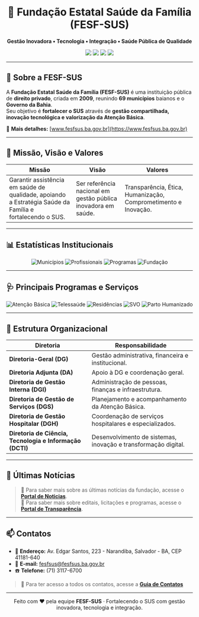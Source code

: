 <h1 align="center">🌿 Fundação Estatal Saúde da Família (FESF-SUS)</h1>
<p align="center">
  <strong>Gestão Inovadora • Tecnologia • Integração • Saúde Pública de Qualidade</strong>
</p>

<p align="center">
  <a href="https://www.fesfsus.ba.gov.br"><img src="https://img.shields.io/badge/Site%20Oficial-FESFSUS-2F855A?style=for-the-badge&logo=google-chrome&logoColor=white"></a>
  <a href="https://www.instagram.com/susfesf"><img src="https://img.shields.io/badge/Instagram-susfesf-E4405F?style=for-the-badge&logo=instagram&logoColor=white"></a>
  <a href="https://x.com/fesf_sus"><img src="https://img.shields.io/badge/Twitter-@fesf_sus-1DA1F2?style=for-the-badge&logo=twitter&logoColor=white"></a>
  <a href="https://www.facebook.com/fesfsus"><img src="https://img.shields.io/badge/Facebook-FESFSUS-1877F2?style=for-the-badge&logo=facebook&logoColor=white"></a>
</p>

---

## 🚀 Sobre a FESF-SUS

A **Fundação Estatal Saúde da Família (FESF-SUS)** é uma instituição pública de **direito privado**, criada em **2009**, reunindo **69 municípios** baianos e o **Governo da Bahia**.  
Seu objetivo é **fortalecer o SUS** através de **gestão compartilhada, inovação tecnológica e valorização da Atenção Básica**.

🔗 **Mais detalhes:** [www.fesfsus.ba.gov.br](https://www.fesfsus.ba.gov.br)

---

## 🎯 Missão, Visão e Valores

<div align="center">

| **Missão** | **Visão** | **Valores** |
|-----------|-----------|-------------|
| Garantir assistência em saúde de qualidade, apoiando a Estratégia Saúde da Família e fortalecendo o SUS. | Ser referência nacional em gestão pública inovadora em saúde. | Transparência, Ética, Humanização, Comprometimento e Inovação. |

</div>

---

## 📊 Estatísticas Institucionais

<p align="center">
  <img src="https://img.shields.io/badge/Municípios-69-brightgreen?style=for-the-badge" alt="Municípios">
  <img src="https://img.shields.io/badge/Profissionais%20de%20Saúde-3000%2B-blue?style=for-the-badge" alt="Profissionais">
  <img src="https://img.shields.io/badge/Programas%20Ativos-15-orange?style=for-the-badge" alt="Programas">
  <img src="https://img.shields.io/badge/Ano%20de%20Fundação-2009-9cf?style=for-the-badge" alt="Fundação">
</p>

---

## 🩺 Principais Programas e Serviços

<p align="center">
  <img src="https://img.shields.io/badge/Atenção%20Básica-4CAF50?style=for-the-badge" alt="Atenção Básica">
  <img src="https://img.shields.io/badge/Telessaúde-2196F3?style=for-the-badge" alt="Telessaúde">
  <img src="https://img.shields.io/badge/Residências%20Multiprofissionais-673AB7?style=for-the-badge" alt="Residências">
  <img src="https://img.shields.io/badge/SVO%20(Serviço%20de%20Óbito)-FF9800?style=for-the-badge" alt="SVO">
  <img src="https://img.shields.io/badge/Parto%20Humanizado-E91E63?style=for-the-badge" alt="Parto Humanizado">
</p>

---

## 🏢 Estrutura Organizacional

<div align="center">

| **Diretoria** | **Responsabilidade** |
|--------------|-----------------------|
| **Diretoria-Geral (DG)** | Gestão administrativa, financeira e institucional. |
| **Diretoria Adjunta (DA)** | Apoio à DG e coordenação geral. |
| **Diretoria de Gestão Interna (DGI)** | Administração de pessoas, finanças e infraestrutura. |
| **Diretoria de Gestão de Serviços (DGS)** | Planejamento e acompanhamento da Atenção Básica. |
| **Diretoria de Gestão Hospitalar (DGH)** | Coordenação de serviços hospitalares e especializados. |
| **Diretoria de Ciência, Tecnologia e Informação (DCTI)** | Desenvolvimento de sistemas, inovação e transformação digital. |

</div>

---

## 📢 Últimas Notícias

> 📌 Para saber mais sobre as últimas notícias da fundação, acesse o [**Portal de Noticias**](https://www.fesfsus.ba.gov.br/noticias/).  
> 📌 Para saber mais sobre editais, licitações e programas, acesse o [**Portal de Transparência**](https://www.fesfsus.ba.gov.br/transparencia/).  

---

## 📫 Contatos

- 📍 **Endereço:** Av. Edgar Santos, 223 - Narandiba, Salvador - BA, CEP 41181-640
- 📧 **E-mail:** [fesfsus@fesfsus.ba.gov.br](mailto:fesfsus@fesfsus.ba.gov.br)
- ☎️ **Telefone:** (71) 3117-6700

> 📌 Para ter acesso a todos os contatos, acesse a [**Guia de Contatos**](https://www.fesfsus.ba.gov.br/contatos/)

---

<p align="center">
  Feito com ❤️ pela equipe <strong>FESF-SUS</strong> · Fortalecendo o SUS com gestão inovadora, tecnologia e integração.
</p>
